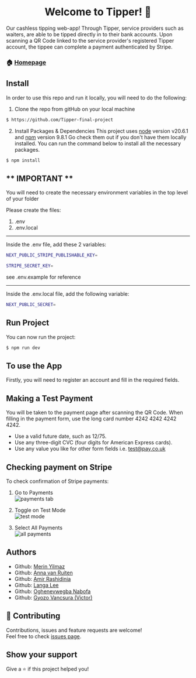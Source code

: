 <h1 align="center">Welcome to Tipper! 👋</h1>

Our cashless tipping web-app! Through Tipper, service providers such as waiters, are able to be tipped directly in to their bank accounts. Upon scanning a QR Code linked to the service provider's registered Tipper account, the tippee can complete a payment authenticated by Stripe.

### 🏠 [Homepage](https://tipper.merin-yilmaz.co.uk/)

## Install

In order to use this repo and run it locally, you will need to do the following:

1. Clone the repo from gitHub on your local machine

```sh
$ https://github.com/Tipper-final-project
```

2. Install Packages & Dependencies
   This project uses [node](http://nodejs.org) version v20.6.1 and [npm](https://npmjs.com) version 9.8.1
   Go check them out if you don't have them locally installed.
   You can run the command below to install all the necessary packages.

```sh
$ npm install
```

## ** IMPORTANT **

You will need to create the necessary environment variables in the top level of your folder

Please create the files:

1. .env
2. .env.local

---------------------------------------------------------

Inside the .env file, add these 2 variables:

```sh
NEXT_PUBLIC_STRIPE_PUBLISHABLE_KEY=

STRIPE_SECRET_KEY=
```

see .env.example for reference

---------------------------------------------------------

Inside the .env.local file, add the following variable:

```sh
NEXT_PUBLIC_SECRET=
```

## Run Project

You can now run the project:

```sh
$ npm run dev
```

## To use the App

Firstly, you will need to register an account and fill in the required fields.

## Making a Test Payment

You will be taken to the payment page after scanning the QR Code. When filling in the payment form, use the long card number 4242 4242 4242 4242.

- Use a valid future date, such as 12/75.
- Use any three-digit CVC (four digits for American Express cards).
- Use any value you like for other form fields i.e. test@pay.co.uk

## Checking payment on Stripe

To check confirmation of Stripe payments:

1. Go to Payments
   <br>
   ![payments tab](../image.png)
   <p>
2. Toggle on Test Mode
   <br>
   ![test mode](../image-1.png)
   <p>
3. Select All Payments
   <br>
   ![all payments](../image-2.png)

## Authors

- Github: [Merin Yilmaz](https://github.com/Merin-Yilmaz)
- Github: [Anna van Ruiten](https://github.com/avr87)
- Github: [Amir Rashidinia](https://github.com/Amir-Rsh)
- Github: [Langa Lee](https://github.com/LangaLee)
- Github: [Oghenevwegba Nabofa](https://github.com/ericnabofa)
- Github: [Gyozo Vancsura (Victor)](https://github.com/gyozoke)

## 🤝 Contributing

Contributions, issues and feature requests are welcome!<br />Feel free to check [issues page](https://github.com/Tipper-final-project/front-end/issues).

## Show your support

Give a ⭐️ if this project helped you!
